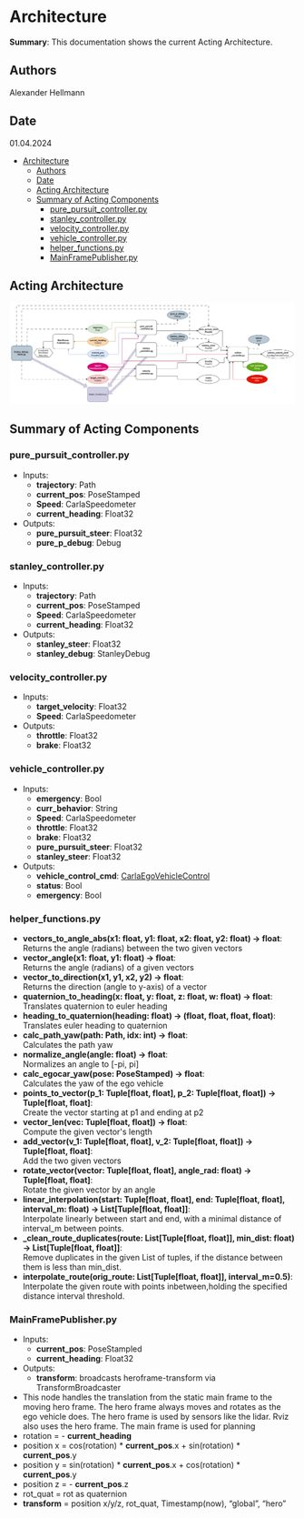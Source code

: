 # Architecture

**Summary**: This documentation shows the current Acting Architecture.

## Authors

Alexander Hellmann

## Date

01.04.2024

<!-- TOC -->
- [Architecture](#architecture)
  - [Authors](#authors)
  - [Date](#date)
  - [Acting Architecture](#acting-architecture)
  - [Summary of Acting Components](#summary-of-acting-components)
    - [pure\_pursuit\_controller.py](#pure_pursuit_controllerpy)
    - [stanley\_controller.py](#stanley_controllerpy)
    - [velocity\_controller.py](#velocity_controllerpy)
    - [vehicle\_controller.py](#vehicle_controllerpy)
    - [helper\_functions.py](#helper_functionspy)
    - [MainFramePublisher.py](#mainframepublisherpy)
<!-- TOC -->

## Acting Architecture

![MISSING: Acting-ARCHITECTURE](../00_assets/acting/Architecture_Acting.png)

## Summary of Acting Components

### pure_pursuit_controller.py

- Inputs:
  - **trajectory**: Path
  - **current_pos**: PoseStamped
  - **Speed**: CarlaSpeedometer
  - **current_heading**: Float32
- Outputs:
  - **pure_pursuit_steer**: Float32
  - **pure_p_debug**: Debug

### stanley_controller.py

- Inputs:
  - **trajectory**: Path
  - **current_pos**: PoseStamped
  - **Speed**: CarlaSpeedometer
  - **current_heading**: Float32
- Outputs:
  - **stanley_steer**: Float32
  - **stanley_debug**: StanleyDebug

### velocity_controller.py

- Inputs:
  - **target_velocity**: Float32
  - **Speed**: CarlaSpeedometer
- Outputs:
  - **throttle**: Float32
  - **brake**: Float32

### vehicle_controller.py

- Inputs:
  - **emergency**: Bool
  - **curr_behavior**: String
  - **Speed**: CarlaSpeedometer
  - **throttle**: Float32
  - **brake**: Float32
  - **pure_pursuit_steer**: Float32
  - **stanley_steer**: Float32
- Outputs:
  - **vehicle_control_cmd**: [CarlaEgoVehicleControl](https://carla.readthedocs.io/en/0.9.8/ros_msgs/#CarlaEgoVehicleControlmsg)
  - **status**: Bool
  - **emergency**: Bool

### helper_functions.py

- **vectors_to_angle_abs(x1: float, y1: float, x2: float, y2: float) -> float**:\
Returns the angle (radians) between the two given vectors
- **vector_angle(x1: float, y1: float) -> float**:\
Returns the angle (radians) of a given vectors
- **vector_to_direction(x1, y1, x2, y2) -> float**:\
Returns the direction (angle to y-axis) of a vector  
- **quaternion_to_heading(x: float, y: float, z: float, w: float) -> float**:\
Translates quaternion to euler heading
- **heading_to_quaternion(heading: float) -> (float, float, float, float)**:\
Translates euler heading to quaternion
- **calc_path_yaw(path: Path, idx: int) -> float**:\
Calculates the path yaw
- **normalize_angle(angle: float) -> float**:\
Normalizes an angle to [-pi, pi]
- **calc_egocar_yaw(pose: PoseStamped) -> float**:\
Calculates the yaw of the ego vehicle
- **points_to_vector(p_1: Tuple[float, float], p_2: Tuple[float, float]) -> Tuple[float, float]**:\
Create the vector starting at p1 and ending at p2
- **vector_len(vec: Tuple[float, float]) -> float**:\
Compute the given vector's length
- **add_vector(v_1: Tuple[float, float], v_2: Tuple[float, float]) -> Tuple[float, float]**:\
Add the two given vectors
- **rotate_vector(vector: Tuple[float, float], angle_rad: float) -> Tuple[float, float]**:\
Rotate the given vector by an angle
- **linear_interpolation(start: Tuple[float, float], end: Tuple[float, float], interval_m: float) -> List[Tuple[float, float]]**:\
Interpolate linearly between start and end, with a minimal distance of interval_m between points.
- **_clean_route_duplicates(route: List[Tuple[float, float]], min_dist: float) -> List[Tuple[float, float]]**:\
Remove duplicates in the given List of tuples, if the distance between them is less than min_dist.
- **interpolate_route(orig_route: List[Tuple[float, float]], interval_m=0.5)**:\
Interpolate the given route with points inbetween,holding the specified distance interval threshold.

### MainFramePublisher.py

- Inputs:
  - **current_pos**: PoseStampled
  - **current_heading**: Float32
- Outputs:
  - **transform**: broadcasts heroframe-transform via TransformBroadcaster
- This node handles the translation from the static main frame to the moving hero frame. The hero frame always moves and rotates as the ego vehicle does. The hero frame is used by sensors like the lidar. Rviz also uses the hero frame. The main frame is used for planning
- rotation = - **current_heading**
- position x = cos(rotation) \* **current_pos**.x + sin(rotation) \* **current_pos**.y
- position y = sin(rotation) \* **current_pos**.x + cos(rotation) \* **current_pos**.y
- position z = - **current_pos**.z
- rot_quat = rot as quaternion
- **transform** = position x/y/z, rot_quat, Timestamp(now), “global”, “hero”
